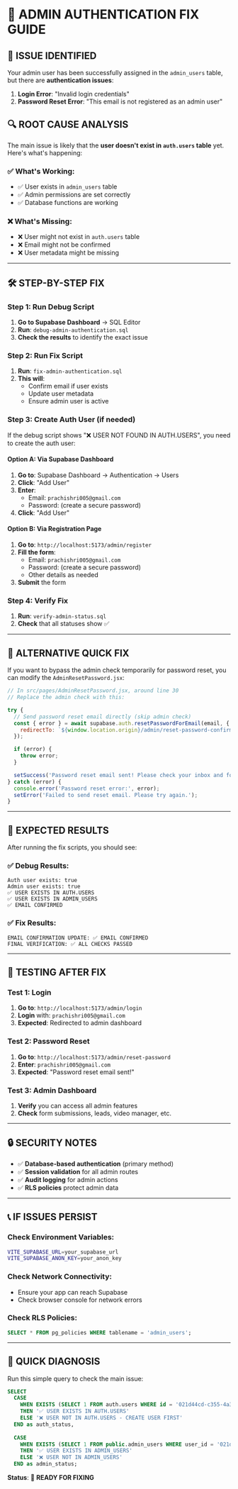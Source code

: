 # 🔧 **ADMIN AUTHENTICATION FIX GUIDE**

## 🚨 **ISSUE IDENTIFIED**

Your admin user has been successfully assigned in the `admin_users` table, but there are **authentication issues**:

1. **Login Error**: "Invalid login credentials"
2. **Password Reset Error**: "This email is not registered as an admin user"

## 🔍 **ROOT CAUSE ANALYSIS**

The main issue is likely that the **user doesn't exist in `auth.users` table** yet. Here's what's happening:

### **✅ What's Working:**
- ✅ User exists in `admin_users` table
- ✅ Admin permissions are set correctly
- ✅ Database functions are working

### **❌ What's Missing:**
- ❌ User might not exist in `auth.users` table
- ❌ Email might not be confirmed
- ❌ User metadata might be missing

---

## 🛠️ **STEP-BY-STEP FIX**

### **Step 1: Run Debug Script**

1. **Go to Supabase Dashboard** → SQL Editor
2. **Run**: `debug-admin-authentication.sql`
3. **Check the results** to identify the exact issue

### **Step 2: Run Fix Script**

1. **Run**: `fix-admin-authentication.sql`
2. **This will**:
   - Confirm email if user exists
   - Update user metadata
   - Ensure admin user is active

### **Step 3: Create Auth User (if needed)**

If the debug script shows "❌ USER NOT FOUND IN AUTH.USERS", you need to create the auth user:

#### **Option A: Via Supabase Dashboard**
1. **Go to**: Supabase Dashboard → Authentication → Users
2. **Click**: "Add User"
3. **Enter**:
   - Email: `prachishri005@gmail.com`
   - Password: (create a secure password)
4. **Click**: "Add User"

#### **Option B: Via Registration Page**
1. **Go to**: `http://localhost:5173/admin/register`
2. **Fill the form**:
   - Email: `prachishri005@gmail.com`
   - Password: (create a secure password)
   - Other details as needed
3. **Submit** the form

### **Step 4: Verify Fix**

1. **Run**: `verify-admin-status.sql`
2. **Check** that all statuses show ✅

---

## 🔧 **ALTERNATIVE QUICK FIX**

If you want to bypass the admin check temporarily for password reset, you can modify the `AdminResetPassword.jsx`:

```javascript
// In src/pages/AdminResetPassword.jsx, around line 30
// Replace the admin check with this:

try {
  // Send password reset email directly (skip admin check)
  const { error } = await supabase.auth.resetPasswordForEmail(email, {
    redirectTo: `${window.location.origin}/admin/reset-password-confirm`,
  });

  if (error) {
    throw error;
  }

  setSuccess('Password reset email sent! Please check your inbox and follow the instructions.');
} catch (error) {
  console.error('Password reset error:', error);
  setError('Failed to send reset email. Please try again.');
}
```

---

## 🎯 **EXPECTED RESULTS**

After running the fix scripts, you should see:

### **✅ Debug Results:**
```
Auth user exists: true
Admin user exists: true
✅ USER EXISTS IN AUTH.USERS
✅ USER EXISTS IN ADMIN_USERS
✅ EMAIL CONFIRMED
```

### **✅ Fix Results:**
```
EMAIL CONFIRMATION UPDATE: ✅ EMAIL CONFIRMED
FINAL VERIFICATION: ✅ ALL CHECKS PASSED
```

---

## 🚀 **TESTING AFTER FIX**

### **Test 1: Login**
1. **Go to**: `http://localhost:5173/admin/login`
2. **Login** with: `prachishri005@gmail.com`
3. **Expected**: Redirected to admin dashboard

### **Test 2: Password Reset**
1. **Go to**: `http://localhost:5173/admin/reset-password`
2. **Enter**: `prachishri005@gmail.com`
3. **Expected**: "Password reset email sent!"

### **Test 3: Admin Dashboard**
1. **Verify** you can access all admin features
2. **Check** form submissions, leads, video manager, etc.

---

## 🔒 **SECURITY NOTES**

- ✅ **Database-based authentication** (primary method)
- ✅ **Session validation** for all admin routes
- ✅ **Audit logging** for admin actions
- ✅ **RLS policies** protect admin data

---

## 📞 **IF ISSUES PERSIST**

### **Check Environment Variables:**
```bash
VITE_SUPABASE_URL=your_supabase_url
VITE_SUPABASE_ANON_KEY=your_anon_key
```

### **Check Network Connectivity:**
- Ensure your app can reach Supabase
- Check browser console for network errors

### **Check RLS Policies:**
```sql
SELECT * FROM pg_policies WHERE tablename = 'admin_users';
```

---

## 🎯 **QUICK DIAGNOSIS**

Run this simple query to check the main issue:

```sql
SELECT 
  CASE 
    WHEN EXISTS (SELECT 1 FROM auth.users WHERE id = '021d44cd-c355-4a36-b985-2ee6f779b46e'::uuid) 
    THEN '✅ USER EXISTS IN AUTH.USERS' 
    ELSE '❌ USER NOT IN AUTH.USERS - CREATE USER FIRST' 
  END as auth_status,
  
  CASE 
    WHEN EXISTS (SELECT 1 FROM public.admin_users WHERE user_id = '021d44cd-c355-4a36-b985-2ee6f779b46e'::uuid) 
    THEN '✅ USER EXISTS IN ADMIN_USERS' 
    ELSE '❌ USER NOT IN ADMIN_USERS' 
  END as admin_status;
```

**Status**: 🔧 **READY FOR FIXING** 